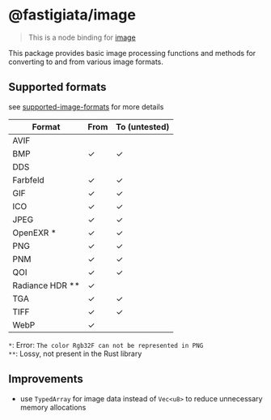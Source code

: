 # @fastigiata/image

> This is a node binding for [image](https://github.com/image-rs/image)

This package provides basic image processing functions and methods for converting to and from various image formats.

## Supported formats

see [supported-image-formats](https://github.com/image-rs/image#supported-image-formats) for more details

| Format          | From | To (untested) |
|-----------------|------|---------------|
| AVIF            |      |               |
| BMP             | ✓    | ✓             |
| DDS             |      |               |
| Farbfeld        | ✓    | ✓             |
| GIF             | ✓    | ✓             |
| ICO             | ✓    | ✓             |
| JPEG            | ✓    | ✓             |
| OpenEXR *       | ✓    | ✓             |
| PNG             | ✓    | ✓             |
| PNM             | ✓    | ✓             |
| QOI             | ✓    | ✓             |
| Radiance HDR ** | ✓    |               |
| TGA             | ✓    | ✓             |
| TIFF            | ✓    | ✓             |
| WebP            | ✓    |               |

`*`: Error: `The color Rgb32F can not be represented in PNG`  
`**`: Lossy, not present in the Rust library

## Improvements

- use `TypedArray` for image data instead of `Vec<u8>` to reduce unnecessary memory allocations